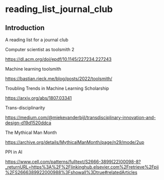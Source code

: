 # reading_list_journal_club

## Introduction

A reading list for a journal club

Computer scientist as toolsmith 2

https://dl.acm.org/doi/epdf/10.1145/227234.227243

Machine learning toolsmith

https://bastian.rieck.me/blog/posts/2022/toolsmith/

Troubling Trends in Machine Learning Scholarship

https://arxiv.org/abs/1807.03341


Trans-disciplinarity

https://medium.com/@miekevanderbijl/transdisciplinary-innovation-and-design-d19d1520ddca


The Mythical Man Month

https://archive.org/details/MythicalManMonth/page/n29/mode/2up


PPI in AI

https://www.cell.com/patterns/fulltext/S2666-3899(22)00098-8?_returnURL=https%3A%2F%2Flinkinghub.elsevier.com%2Fretrieve%2Fpii%2FS2666389922000988%3Fshowall%3Dtrue#relatedArticles

